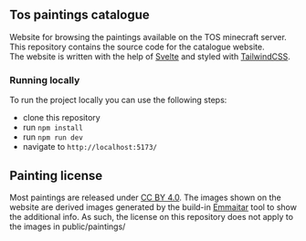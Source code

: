 ## Tos paintings catalogue
Website for browsing the paintings available on the TOS minecraft server. This repository contains the source code for the catalogue website.   
The website is written with the help of [Svelte](https://github.com/sveltejs/svelte) and styled with [TailwindCSS](https://github.com/tailwindlabs/tailwindcss).

### Running locally
To run the project locally you can use the following steps:
-   clone this repository
-   run `npm install`
-   run `npm run dev`
-   navigate to `http://localhost:5173/`


## Painting license
Most paintings are released under [CC BY 4.0](https://creativecommons.org/licenses/by/4.0/).
The images shown on the website are derived images generated by the build-in [Emmaitar](https://github.com/TheChildWalrus/Emmaitar) tool to show the additional info.
As such, the license on this repository does not apply to the images in public/paintings/
